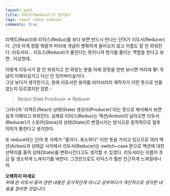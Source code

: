 ```yaml
---
layout: post
title: 리듀서(Reducer)가 뭔가요?
tags: react redux reducer
comments: true
---
```


리액트(React)와 리덕스(Redux)를 보다 보면 반드시 만나는 단어가 리듀서(Reducer)다. 근데 이게 정말 뭐랄까 머리에 개념이 명확하게 들어오지 않고 이름도 잘 안 외워진다. 리듀서라... 리듀스(Reduce)가 줄인다는 뜻이니까 뭔가를 줄이는 역할을 한다고 보면.. 이상한데..    
     
이렇게 리듀서가 잘 안 외워지고 안 와닿는 분들 아래 문장을 한번 보시면 머리에 뙇! 개념이 이해되실거고 다신 안 잊어버리실거다.    
그냥 보다가 생각한거고, 원래 리듀서란 용어를 라이브러리 제작자가 이런 뜻으로 만들었는지 모르겠지만 암튼 -    
    
> Re(act State Pro)ducer => Reducer    

그러니까 '리액트(React) 상태(State) 생성자(Producer)'라는 뜻으로 해석해서 보면 쉽게 이해되고 외워진다. 실제로 리덕스(Redux)는 액션(Action)이 날라오면 리듀서(Reducer)가 스토어(Store)의 상태(State)르 변경시키는 방식으로 동작하므로 얼추 의미가 통한다고 생각한다.    
       
또 reduce라는 단어 뜻 자체가 "줄이다. 축소하다" 이런 뜻을 가지고 있으므로 여러 액션(Action)과 상태값 사이에서 리듀서(Reducer)는 switch~case 문으로 액션에 대한 선택지를 줄여 상태(State)를 변화시킨다고도 생각할 수 있겠다. 리듀서라는 이름이 조금 덜 생소하게 느껴지기를 바란다. 그것만으로도 리덕스가 훨씬 친근하게 느껴질테니까.

**오해하지 마세요**     
*위에 쓴 리듀서 용어 관련 내용은 공식적인게 아니고 공부하다가 개인적으로 생각한 내용을 정리한 것입니다.*
     
